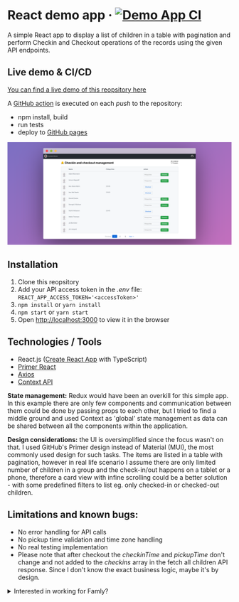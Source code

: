 # React demo app &middot; [![Demo App CI](https://github.com/zoles/hire-me/actions/workflows/ci.yml/badge.svg)](https://github.com/zoles/hire-me/actions/workflows/ci.yml)

A simple React app to display a list of children in a table with pagination and perform Checkin and Checkout operations of the records using the given API endpoints.

## Live demo & CI/CD

[You can find a live demo of this reopsitory here](https://zoles.github.io/hire-me)

A [GitHub action](https://github.com/zoles/hire-me/actions/) is executed on each _push_ to the repository:

- npm install, build
- run tests
- deploy to [GitHub pages](https://zoles.github.io/hire-me)

![Demo app screenshot](screenshot.png)

## Installation

1. Clone this reopsitory
2. Add your API access token in the _.env_ file: `REACT_APP_ACCESS_TOKEN='<accessToken>'`
3. `npm install` or `yarn install`
4. `npm start` or `yarn start`
5. Open [http://localhost:3000](http://localhost:3000) to view it in the browser

## Technologies / Tools

- React.js ([Create React App](https://github.com/facebook/create-react-app) with TypeScript)
- [Primer React](https://primer.style/react/)
- [Axios](https://axios-http.com/)
- [Context API](https://reactjs.org/docs/context.html)

**State management:** Redux would have been an overkill for this simple app.
In this example there are only few components and communication between them could be done by passing props to each other, but I tried to find a middle ground and used Context as 'global' state management as data can be shared between all the components within the application.

**Design considerations:** the UI is oversimplified since the focus wasn't on that. I used GitHub's Primer design instead of Material (MUI), the most commonly used design for such tasks.
The items are listed in a table with pagination, however in real life scenario I assume there are only limited number of children in a group and the check-in/out happens on a tablet or a phone, therefore a card view with infine scrolling could be a better solution - with some predefined filters to list eg. only checked-in or checked-out children.

## Limitations and known bugs:

- No error handling for API calls
- No pickup time validation and time zone handling
- No real testing implementation
- Please note that after checkout the _checkinTime_ and _pickupTime_ don't change and not added to the _checkins_ array in the fetch all children API response. Since I don't know the exact business logic, maybe it's by design.

<details>
  <summary>Interested in working for Famly?</summary>

# Interested in working for Famly?

Give us a chance to see your beautiful code! 🤩

How to get started:

- Fork this repository
- Create a small application in React (or another agreed upon framework)
- Describe your design decisions and setup instructions in the README.md of the forked repository

The application should be able to do 3 things:

1. List children with some form of pagination/lazy-loading/infinite-scroll
2. Checkin a child
3. Checkout a child

There are no other requirements than that—don't worry about design or anything like that.

If you have any questions feel free to reach out to ckl@famly.co (Christian) or ab@famly.co (Adam) ☺️

## API Specification

You will receive an access token in an email during the recruiment process.

### Fetch some children from

The API does not support any limit or offset, so the pagination/lazy-loading/infinite-scroll will have to be done client-side only.

```
GET https://app.famly.co/api/daycare/tablet/group
Arguments: {
	accessToken: <accessToken>,
	groupId: '86413ecf-01a1-44da-ba73-1aeda212a196',
	institutionId: 'dc4bd858-9e9c-4df7-9386-0d91e42280eb'
}
```

Example in cURL:

```bash
curl "https://app.famly.co/api/daycare/tablet/group?accessToken=<accessToken>&groupId=86413ecf-01a1-44da-ba73-1aeda212a196&institutionId=dc4bd858-9e9c-4df7-9386-0d91e42280eb"
```

### Checkin child

```
POST https://app.famly.co/api/v2/children/<childId>/checkins

Arguments: {
	accessToken: <accessToken>
	pickupTime: 16:00
}
```

Example in cURL:

```bash
curl \
  -d 'accessToken=<accessToken>&pickupTime=16:00' \
  https://app.famly.co/api/v2/children/fcd683d0-bc31-468c-948f-1ca70b91439d/checkins
```

### Checkout child

```
POST https://app.famly.co/api/v2/children/<childId>/checkout
Arguments: {
	accessToken: <accessToken>
}
```

Example in cURL:

```bash
curl \
  -d 'accessToken=<accessToken>' \
  https://app.famly.co/api/v2/children/fcd683d0-bc31-468c-948f-1ca70b91439d/checkout
```

</details>
